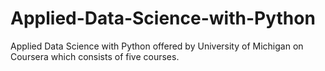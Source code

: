 # Applied-Data-Science-with-Python
Applied Data Science with Python offered by University of Michigan on Coursera which consists of five courses.
